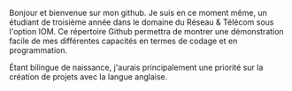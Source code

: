 Bonjour et bienvenue sur mon github.
Je suis en ce moment même, un étudiant de troisième année dans le domaine du Réseau & Télécom sous l'option IOM.
Ce répertoire Github permettra de montrer une démonstration facile de mes différentes capacités en termes de codage et en programmation.

Étant bilingue de naissance, j'aurais principalement une priorité sur la création de projets avec la langue anglaise.

